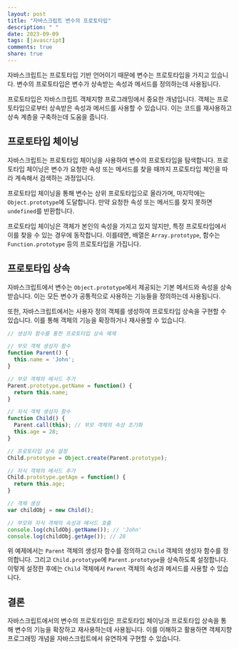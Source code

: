 ```yaml
---
layout: post
title: "자바스크립트 변수의 프로토타입"
description: " "
date: 2023-09-09
tags: [javascript]
comments: true
share: true
---
```


자바스크립트는 프로토타입 기반 언어이기 때문에 변수는 프로토타입을 가지고 있습니다. 변수의 프로토타입은 변수가 상속받는 속성과 메서드를 정의하는데 사용됩니다.

프로토타입은 자바스크립트 객체지향 프로그래밍에서 중요한 개념입니다. 객체는 프로토타입으로부터 상속받은 속성과 메서드를 사용할 수 있습니다. 이는 코드를 재사용하고 상속 계층을 구축하는데 도움을 줍니다.

## 프로토타입 체이닝

자바스크립트는 프로토타입 체이닝을 사용하여 변수의 프로토타입을 탐색합니다. 프로토타입 체이닝은 변수가 요청한 속성 또는 메서드를 찾을 때까지 프로토타입 체인을 따라 계속해서 검색하는 과정입니다.

프로토타입 체이닝을 통해 변수는 상위 프로토타입으로 올라가며, 마지막에는 `Object.prototype`에 도달합니다. 만약 요청한 속성 또는 메서드를 찾지 못하면 `undefined`를 반환합니다.

프로토타입 체이닝은 객체가 본인의 속성을 가지고 있지 않지만, 특정 프로토타입에서 이를 찾을 수 있는 경우에 동작합니다. 이를테면, 배열은 `Array.prototype`, 함수는 `Function.prototype` 등의 프로토타입을 가집니다.

## 프로토타입 상속

자바스크립트에서 변수는 `Object.prototype`에서 제공되는 기본 메서드와 속성을 상속받습니다. 이는 모든 변수가 공통적으로 사용하는 기능들을 정의하는데 사용됩니다.

또한, 자바스크립트에서는 사용자 정의 객체를 생성하여 프로토타입 상속을 구현할 수 있습니다. 이를 통해 객체의 기능을 확장하거나 재사용할 수 있습니다.

```javascript
// 생성자 함수를 통한 프로토타입 상속 예제

// 부모 객체 생성자 함수
function Parent() {
  this.name = 'John';
}

// 부모 객체의 메서드 추가
Parent.prototype.getName = function() {
  return this.name;
}

// 자식 객체 생성자 함수
function Child() {
  Parent.call(this); // 부모 객체의 속성 초기화
  this.age = 28;
}

// 프로토타입 상속 설정
Child.prototype = Object.create(Parent.prototype);

// 자식 객체의 메서드 추가
Child.prototype.getAge = function() {
  return this.age;
}

// 객체 생성
var childObj = new Child();

// 부모와 자식 객체의 속성과 메서드 호출
console.log(childObj.getName()); // 'John'
console.log(childObj.getAge()); // 28
```

위 예제에서는 `Parent` 객체의 생성자 함수를 정의하고 `Child` 객체의 생성자 함수를 정의합니다. 그리고 `Child.prototype`에 `Parent.prototype`을 상속하도록 설정합니다. 이렇게 설정한 후에는 `Child` 객체에서 `Parent` 객체의 속성과 메서드를 사용할 수 있습니다.

## 결론

자바스크립트에서의 변수의 프로토타입은 프로토타입 체이닝과 프로토타입 상속을 통해 변수의 기능을 확장하고 재사용하는데 사용됩니다. 이를 이해하고 활용하면 객체지향 프로그래밍 개념을 자바스크립트에서 유연하게 구현할 수 있습니다.